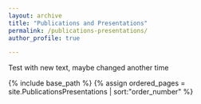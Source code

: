 ```yaml
---
layout: archive
title: "Publications and Presentations"
permalink: /publications-presentations/
author_profile: true

---
```


Test with new text, maybe changed another time

{% include base_path %}
{% assign ordered_pages = site.PublicationsPresentations | sort:"order_number" %}
